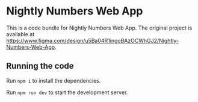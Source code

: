 
  # Nightly Numbers Web App

  This is a code bundle for Nightly Numbers Web App. The original project is available at https://www.figma.com/design/u5Ba04R1ingoBAzOCWhGJ2/Nightly-Numbers-Web-App.

  ## Running the code

  Run `npm i` to install the dependencies.

  Run `npm run dev` to start the development server.
  
